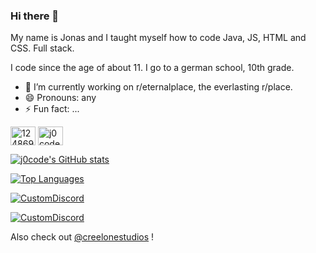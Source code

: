 ### Hi there 👋

My name is Jonas and I taught myself how to code Java, JS, HTML and CSS. Full stack.

I code since the age of about 11. I go to a german school, 10th grade.

- 🔭 I’m currently working on r/eternalplace, the everlasting r/place.
- 😄 Pronouns: any
- ⚡ Fun fact: ...

<a href="https://stackoverflow.com/users/15886115/" target="blank"><img align="center" src="https://raw.githubusercontent.com/rahuldkjain/github-profile-readme-generator/master/src/images/icons/Social/stack-overflow.svg" alt="12486901" height="30" width="40" /></a>
<a href="https://discord.com/users/418109742183874560" target="blank"><img align="center" src="https://raw.githubusercontent.com/rahuldkjain/github-profile-readme-generator/master/src/images/icons/Social/discord.svg" alt="j0code#7360" height="30" width="40" /></a>

[![j0code's GitHub stats](https://github-readme-stats.vercel.app/api?username=j0code&count_private=true&theme=tokyonight&show_icons=true)](https://github.com/anuraghazra/github-readme-stats)

[![Top Languages](https://github-readme-stats.vercel.app/api/top-langs/?username=j0code&count_private=true&theme=tokyonight&show_icons=true)](https://github.com/anuraghazra/github-readme-stats)

[![CustomDiscord](https://github-readme-stats.vercel.app/api/pin/?username=creelonestudios&repo=customdiscord&theme=tokyonight&show_icons=true)](https://github.com/creelonestudios/customdiscord)

[![CustomDiscord](https://github-readme-stats.vercel.app/api/pin/?username=creelonestudios&repo=eternalplace&theme=tokyonight&show_icons=true)](https://github.com/creelonestudios/eternalplace)

Also check out [@creelonestudios](https://github.com/creelonestudios) !
